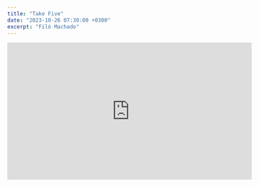 ```yaml
---
title: "Take Five"
date: "2023-10-26 07:30:00 +0300"
excerpt: "Filó Machado"
---
```


<div class="video-wrapper">
    <iframe width="560" height="315" src="https://www.youtube.com/embed/QZ_mThdHedQ?si=CNcoRi1NLqEnQmEL" title="YouTube video player" frameborder="0" allow="accelerometer; autoplay; clipboard-write; encrypted-media; gyroscope; picture-in-picture; web-share" allowfullscreen></iframe>
</div>
